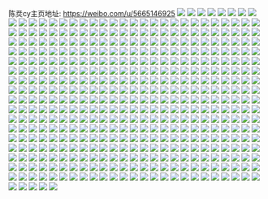 陈烎cy主页地址: https://weibo.com/u/5665146925 
![](https://wx4.sinaimg.cn/mw2000/006bonvvgy1h7nmgk2h8sj32802yohdu.jpg) 
![](https://wx4.sinaimg.cn/mw2000/006bonvvgy1h7nmgmbvdvj31o026ckjl.jpg) 
![](https://wx4.sinaimg.cn/mw2000/006bonvvgy1h7nmgtrd1qj31o02807wi.jpg) 
![](https://wx4.sinaimg.cn/mw2000/006bonvvgy1h7nmgc9foaj33402c0kjm.jpg) 
![](https://wx4.sinaimg.cn/mw2000/006bonvvgy1h7l7z68sn5j31hc1hckd9.jpg) 
![](https://wx4.sinaimg.cn/mw2000/006bonvvgy1h7l7z4u2rxj30zg1bagwx.jpg) 
![](https://wx4.sinaimg.cn/mw2000/006bonvvgy1h6h7bv5u7pj30n01dsdq5.jpg) 
![](https://wx4.sinaimg.cn/mw2000/006bonvvgy1h6h7bvnf0sj30n01dsdqs.jpg) 
![](https://wx4.sinaimg.cn/mw2000/006bonvvgy1h67t0kaq4jj32c0340e4w.jpg) 
![](https://wx4.sinaimg.cn/mw2000/006bonvvgy1h67t0lcml2j31i2280te2.jpg) 
![](https://wx4.sinaimg.cn/mw2000/006bonvvgy1h67jcy1pqoj31o0280qd4.jpg) 
![](https://wx4.sinaimg.cn/mw2000/006bonvvgy1h60oo0dug2j31ho1xv4qp.jpg) 
![](https://wx4.sinaimg.cn/mw2000/006bonvvgy1h5yjyd6n1hj31ho1x4hdt.jpg) 
![](https://wx4.sinaimg.cn/mw2000/006bonvvgy1h5pz5qkbnmj30u00vy0zf.jpg) 
![](https://wx4.sinaimg.cn/mw2000/006bonvvgy1h5pz5q5o62j30zg1baagz.jpg) 
![](https://wx4.sinaimg.cn/mw2000/006bonvvgy1h5pz5r1ua2j30zg1baagd.jpg) 
![](https://wx4.sinaimg.cn/mw2000/006bonvvgy1h5pz5rht6xj30u0140dtd.jpg) 
![](https://wx4.sinaimg.cn/mw2000/006bonvvgy1h5lcx6t9q6j32c0340kjn.jpg) 
![](https://wx4.sinaimg.cn/mw2000/006bonvvgy1h4vzvkkcs3j31400u0amm.jpg) 
![](https://wx4.sinaimg.cn/mw2000/006bonvvgy1h4vzvk46dwj31hc0u0k54.jpg) 
![](https://wx4.sinaimg.cn/mw2000/006bonvvgy1h4vzvl331rj31hc0u07l0.jpg) 
![](https://wx4.sinaimg.cn/mw2000/006bonvvgy1h4ie9d97p8j31h41zk7wh.jpg) 
![](https://wx4.sinaimg.cn/mw2000/006bonvvgy1h4ie9h57fij31hj1zk4qp.jpg) 
![](https://wx4.sinaimg.cn/mw2000/006bonvvgy1h4ie9hsb9qj30fu0l40v7.jpg) 
![](https://wx4.sinaimg.cn/mw2000/006bonvvgy1h4emqvxu6bj316o1kwx31.jpg) 
![](https://wx4.sinaimg.cn/mw2000/006bonvvgy1h4bfop9jgoj31ho1zkx6p.jpg) 
![](https://wx4.sinaimg.cn/mw2000/006bonvvgy1h4bfoqnfroj32802yo4qq.jpg) 
![](https://wx4.sinaimg.cn/mw2000/006bonvvgy1h490qdpg0fj32c0340hdu.jpg) 
![](https://wx4.sinaimg.cn/mw2000/006bonvvly1h3pvunzitpj32c03401ky.jpg) 
![](https://wx4.sinaimg.cn/mw2000/006bonvvly1h3pvumu8mjj32c0340b29.jpg) 
![](https://wx4.sinaimg.cn/mw2000/006bonvvly1h3pvupb3znj32c0340x6p.jpg) 
![](https://wx4.sinaimg.cn/mw2000/006bonvvly1h3pvuqnu7qj32c03401ky.jpg) 
![](https://wx4.sinaimg.cn/mw2000/006bonvvgy1h3opic8tsdj32c03407wh.jpg) 
![](https://wx4.sinaimg.cn/mw2000/006bonvvgy1h24okksczlj31ho1zkb29.jpg) 
![](https://wx4.sinaimg.cn/mw2000/006bonvvgy1h1tew05g05j31400rmh3w.jpg) 
![](https://wx4.sinaimg.cn/mw2000/006bonvvgy1h13ojx2jckj32c03407wi.jpg) 
![](https://wx4.sinaimg.cn/mw2000/006bonvvgy1h13ok2d49cj31ho1wa4qp.jpg) 
![](https://wx4.sinaimg.cn/mw2000/006bonvvgy1h13okngnzyj31ho1zk7wi.jpg) 
![](https://wx4.sinaimg.cn/mw2000/006bonvvgy1h13ol4hyjxj31ho20zb2a.jpg) 
![](https://wx4.sinaimg.cn/mw2000/006bonvvgy1h13oj3tafpj31ho1zk4qq.jpg) 
![](https://wx4.sinaimg.cn/mw2000/006bonvvgy1h0y7ixw0l8j31ij1zk7wh.jpg) 
![](https://wx4.sinaimg.cn/mw2000/006bonvvgy1h0y07lmkzwj31ho1zkqv5.jpg) 
![](https://wx4.sinaimg.cn/mw2000/006bonvvgy1h0nk87vjq7j315j1f2anp.jpg) 
![](https://wx4.sinaimg.cn/mw2000/006bonvvgy1h04x1ehnhlj31ho1zkx6p.jpg) 
![](https://wx4.sinaimg.cn/mw2000/006bonvvgy1h04x1g046vj31ho1zku0x.jpg) 
![](https://wx4.sinaimg.cn/mw2000/006bonvvgy1gztmypk79aj30u00u0ten.jpg) 
![](https://wx4.sinaimg.cn/mw2000/006bonvvgy1gzqzynsj2hj31ho1zkb2a.jpg) 
![](https://wx4.sinaimg.cn/mw2000/006bonvvgy1gzhtc3ws8zj31ho1zkhdt.jpg) 
![](https://wx4.sinaimg.cn/mw2000/006bonvvgy1gzhtca139cj31ho1zke81.jpg) 
![](https://wx4.sinaimg.cn/mw2000/006bonvvgy1gzcyowbmd9j32c03401kz.jpg) 
![](https://wx4.sinaimg.cn/mw2000/006bonvvgy1gzcyoxbfucj31410midnk.jpg) 
![](https://wx4.sinaimg.cn/mw2000/006bonvvgy1gzcyospxtij31kw1a8qna.jpg) 
![](https://wx4.sinaimg.cn/mw2000/006bonvvgy1gzcyl6fyo3j31900u0gzj.jpg) 
![](https://wx4.sinaimg.cn/mw2000/006bonvvgy1gzcyl88ue9j31900u0th4.jpg) 
![](https://wx4.sinaimg.cn/mw2000/006bonvvgy1gzcylb1lhpj31900u0gzo.jpg) 
![](https://wx4.sinaimg.cn/mw2000/006bonvvgy1gza07olgx9j30u01407f5.jpg) 
![](https://wx4.sinaimg.cn/mw2000/006bonvvgy1gza07oyv81j30u0140ak8.jpg) 
![](https://wx4.sinaimg.cn/mw2000/006bonvvly1gz5z93ytifj30u012vahd.jpg) 
![](https://wx4.sinaimg.cn/mw2000/006bonvvly1gyx4ifxynej30u0138gus.jpg) 
![](https://wx4.sinaimg.cn/mw2000/006bonvvgy1gyv0tscq4dj311g0qyn30.jpg) 
![](https://wx4.sinaimg.cn/mw2000/006bonvvgy1gyp6tsmwnaj31gg1zke81.jpg) 
![](https://wx4.sinaimg.cn/mw2000/006bonvvgy1gyp6tq56ugj31ho1zkb2a.jpg) 
![](https://wx4.sinaimg.cn/mw2000/006bonvvgy1gyp6tvf99hj31hn1zxnpd.jpg) 
![](https://wx4.sinaimg.cn/mw2000/006bonvvgy1gyp6tykprxj31zk1i11ky.jpg) 
![](https://wx4.sinaimg.cn/mw2000/006bonvvgy1gyp6u0usjkj31hn201x6p.jpg) 
![](https://wx4.sinaimg.cn/mw2000/006bonvvgy1gyp6u39rdmj31ho1zkb29.jpg) 
![](https://wx4.sinaimg.cn/mw2000/006bonvvgy1gyp6u6dasaj32c0340000.jpg) 
![](https://wx4.sinaimg.cn/mw2000/006bonvvgy1gyp6u9k82dj32c0340npe.jpg) 
![](https://wx4.sinaimg.cn/mw2000/006bonvvgy1gyp6uc009sj33402c0hdu.jpg) 
![](https://wx4.sinaimg.cn/mw2000/006bonvvgy1gydfn41wflj33402c0b2b.jpg) 
![](https://wx4.sinaimg.cn/mw2000/006bonvvgy1gyaxdbavztj31400u0my4.jpg) 
![](https://wx4.sinaimg.cn/mw2000/006bonvvgy1gyaxdbq42xj31400u0wjn.jpg) 
![](https://wx4.sinaimg.cn/mw2000/006bonvvgy1gyaxdc3zmqj31400u00y4.jpg) 
![](https://wx4.sinaimg.cn/mw2000/006bonvvgy1gyaxi0h8kmj30u00u010f.jpg) 
![](https://wx4.sinaimg.cn/mw2000/006bonvvgy1gyaxi0ssk6j30u00u010m.jpg) 
![](https://wx4.sinaimg.cn/mw2000/006bonvvgy1gyaxi145jkj30u00u042q.jpg) 
![](https://wx4.sinaimg.cn/mw2000/006bonvvgy1gyaxi1fmp2j30u0140456.jpg) 
![](https://wx4.sinaimg.cn/mw2000/006bonvvgy1gyaxi1tykzj30u0140wgu.jpg) 
![](https://wx4.sinaimg.cn/mw2000/006bonvvgy1gyaxi294y5j31400u0wjf.jpg) 
![](https://wx4.sinaimg.cn/mw2000/006bonvvgy1gyaxi2ld3tj31400u0grt.jpg) 
![](https://wx4.sinaimg.cn/mw2000/006bonvvgy1gyaxi3df5vj30s10s1jvx.jpg) 
![](https://wx4.sinaimg.cn/mw2000/006bonvvgy1gy6rfiu9hej31hc0u0qby.jpg) 
![](https://wx4.sinaimg.cn/mw2000/006bonvvgy1gy6rfiev2dj30hb0bb0u0.jpg) 
![](https://wx4.sinaimg.cn/mw2000/006bonvvgy1gy6rfj73xjj30u0140k15.jpg) 
![](https://wx4.sinaimg.cn/mw2000/006bonvvgy1gy4c105s3xj30u013yaf7.jpg) 
![](https://wx4.sinaimg.cn/mw2000/006bonvvgy1gy4c0zvvopj30u0140ter.jpg) 
![](https://wx4.sinaimg.cn/mw2000/006bonvvgy1gy4c10jlpuj30u01sxgs9.jpg) 
![](https://wx4.sinaimg.cn/mw2000/006bonvvgy1gxtolej8x8j31ho1zkhdt.jpg) 
![](https://wx4.sinaimg.cn/mw2000/006bonvvgy1gxqb25cge0j32c0340npe.jpg) 
![](https://wx4.sinaimg.cn/mw2000/006bonvvgy1gxqb26nsoxj32c03404qq.jpg) 
![](https://wx4.sinaimg.cn/mw2000/006bonvvgy1gxqaobxcu7j30p00xcdnf.jpg) 
![](https://wx4.sinaimg.cn/mw2000/006bonvvgy1gxqaojjh03j32c03407wi.jpg) 
![](https://wx4.sinaimg.cn/mw2000/006bonvvgy1gxqaoklvwwj30u013u4cz.jpg) 
![](https://wx4.sinaimg.cn/mw2000/006bonvvgy1gxqaol8ip0j30u01hcwr3.jpg) 
![](https://wx4.sinaimg.cn/mw2000/006bonvvgy1gxqaomoknej32c02c01ky.jpg) 
![](https://wx4.sinaimg.cn/mw2000/006bonvvgy1gxqaopa5u0j32c03401l1.jpg) 
![](https://wx4.sinaimg.cn/mw2000/006bonvvgy1gxp2fg324dj32c03401ky.jpg) 
![](https://wx4.sinaimg.cn/mw2000/006bonvvgy1gxp2fgl9eij30u01hc10b.jpg) 
![](https://wx4.sinaimg.cn/mw2000/006bonvvgy1gxp2fi45buj31ho1zkhdt.jpg) 
![](https://wx4.sinaimg.cn/mw2000/006bonvvgy1gxoa6e3e24j30u0140jyo.jpg) 
![](https://wx4.sinaimg.cn/mw2000/006bonvvgy1gxddo4z4k4j30r21c3aje.jpg) 
![](https://wx4.sinaimg.cn/mw2000/006bonvvgy1gx6ra2xiyrj33402c07wj.jpg) 
![](https://wx4.sinaimg.cn/mw2000/006bonvvgy1gx6ra5q2aoj32c03401l0.jpg) 
![](https://wx4.sinaimg.cn/mw2000/006bonvvgy1gx6ra0g0v2j31ho1zkkjl.jpg) 
![](https://wx4.sinaimg.cn/mw2000/006bonvvgy1gx22hia60sj32c0340x6q.jpg) 
![](https://wx4.sinaimg.cn/mw2000/006bonvvgy1gx22hmzvpjj32c03404qq.jpg) 
![](https://wx4.sinaimg.cn/mw2000/006bonvvgy1gx22izsna6j32c0340kjm.jpg) 
![](https://wx4.sinaimg.cn/mw2000/006bonvvgy1gx22ik4pfej31ho1zku0x.jpg) 
![](https://wx4.sinaimg.cn/mw2000/006bonvvgy1gx0ltwkhskj30k30ultdu.jpg) 
![](https://wx4.sinaimg.cn/mw2000/006bonvvgy1gwyh74on62j31ho1zkhdt.jpg) 
![](https://wx4.sinaimg.cn/mw2000/006bonvvgy1gwyh73i1auj31ho1zke81.jpg) 
![](https://wx4.sinaimg.cn/mw2000/006bonvvgy1gwxn2i5535j30n01ds47y.jpg) 
![](https://wx4.sinaimg.cn/mw2000/006bonvvgy1gww02tmiitj30u00mi153.jpg) 
![](https://wx4.sinaimg.cn/mw2000/006bonvvgy1gww02t6gmkj30u00migvg.jpg) 
![](https://wx4.sinaimg.cn/mw2000/006bonvvgy1gwrmi8jl6oj32c0340npe.jpg) 
![](https://wx4.sinaimg.cn/mw2000/006bonvvgy1gwkxpb917pj33402c0qv6.jpg) 
![](https://wx4.sinaimg.cn/mw2000/006bonvvgy1gwfokitcxaj32c0340b2a.jpg) 
![](https://wx4.sinaimg.cn/mw2000/006bonvvgy1gwfokk00rej32c0340b2a.jpg) 
![](https://wx4.sinaimg.cn/mw2000/006bonvvgy1gwfokl3iuej32c03401ky.jpg) 
![](https://wx4.sinaimg.cn/mw2000/006bonvvgy1gwfokmriumj32c03404qq.jpg) 
![](https://wx4.sinaimg.cn/mw2000/006bonvvgy1gweppz1r03j31ho1zkkjl.jpg) 
![](https://wx4.sinaimg.cn/mw2000/006bonvvly1gw5xfl86ywj30ku0bpwg2.jpg) 
![](https://wx4.sinaimg.cn/mw2000/006bonvvly1gw5xfkcgwgj30ku0bp0ua.jpg) 
![](https://wx4.sinaimg.cn/mw2000/006bonvvly1gw5muv6lhcj32c0340qv6.jpg) 
![](https://wx4.sinaimg.cn/mw2000/006bonvvly1gw5muzuyzyj33402c04qr.jpg) 
![](https://wx4.sinaimg.cn/mw2000/006bonvvly1gw5mv6y0ykj33402c0x6r.jpg) 
![](https://wx4.sinaimg.cn/mw2000/006bonvvly1gw5mvcb695j33402c0qv6.jpg) 
![](https://wx4.sinaimg.cn/mw2000/006bonvvly1gw5mvj8m24j32c0340u0y.jpg) 
![](https://wx4.sinaimg.cn/mw2000/006bonvvly1gw5mvsq0vuj33401yex6q.jpg) 
![](https://wx4.sinaimg.cn/mw2000/006bonvvgy1gw3orjke4bj30mk1asguf.jpg) 
![](https://wx4.sinaimg.cn/mw2000/006bonvvgy1gw3orokqpej32c0340qv6.jpg) 
![](https://wx4.sinaimg.cn/mw2000/006bonvvgy1gw3oru0hmkj32c0340hdu.jpg) 
![](https://wx4.sinaimg.cn/mw2000/006bonvvgy1gw3orilwx1j32c0340b2a.jpg) 
![](https://wx4.sinaimg.cn/mw2000/006bonvvgy1gw3oryu3nyj32c0340hdu.jpg) 
![](https://wx4.sinaimg.cn/mw2000/006bonvvgy1gw3os3ilhtj33402c0u0y.jpg) 
![](https://wx4.sinaimg.cn/mw2000/006bonvvgy1gw3os8xeqaj32c0340x6p.jpg) 
![](https://wx4.sinaimg.cn/mw2000/006bonvvgy1gw3osda99tj32c0340kjl.jpg) 
![](https://wx4.sinaimg.cn/mw2000/006bonvvgy1gw3osi0rdbj32c0340kjm.jpg) 
![](https://wx4.sinaimg.cn/mw2000/006bonvvgy1gvn7ppexfcj60vz0nz42h02.jpg) 
![](https://wx4.sinaimg.cn/mw2000/006bonvvgy1gvjkz29nbpj61hn20uu0x02.jpg) 
![](https://wx4.sinaimg.cn/mw2000/006bonvvgy1gvjkzb1b6rj61zk22bu0x02.jpg) 
![](https://wx4.sinaimg.cn/mw2000/006bonvvgy1gvjkzi0r9uj61zk1zkx6p02.jpg) 
![](https://wx4.sinaimg.cn/mw2000/006bonvvgy1gvjkzk86tgj60u01hc4ja02.jpg) 
![](https://wx4.sinaimg.cn/mw2000/006bonvvgy1gvjl9pfnw8j61ho1zkkjl02.jpg) 
![](https://wx4.sinaimg.cn/mw2000/006bonvvgy1gvjld1tc2tj61hn20qx6p02.jpg) 
![](https://wx4.sinaimg.cn/mw2000/006bonvvgy1gvh7bfp6rtj61ho1zkkjl02.jpg) 
![](https://wx4.sinaimg.cn/mw2000/006bonvvgy1gvac8az9h8j61ho1zkhdt02.jpg) 
![](https://wx4.sinaimg.cn/mw2000/006bonvvgy1gvac890g45j61ho1zkkjl02.jpg) 
![](https://wx4.sinaimg.cn/mw2000/006bonvvgy1gvac8da8zwj61ho1zknpd02.jpg) 
![](https://wx4.sinaimg.cn/mw2000/006bonvvgy1gv887myuw3j60wf0qw11k02.jpg) 
![](https://wx4.sinaimg.cn/mw2000/006bonvvgy1gv5pdwjln8j61400s4nc602.jpg) 
![](https://wx4.sinaimg.cn/mw2000/006bonvvgy1gv5pdx15zbj60vv0sin4g02.jpg) 
![](https://wx4.sinaimg.cn/mw2000/006bonvvgy1gv5pdxhdchj60u012saex02.jpg) 
![](https://wx4.sinaimg.cn/mw2000/006bonvvgy1gv5pdxwxttj61400sdqcw02.jpg) 
![](https://wx4.sinaimg.cn/mw2000/006bonvvgy1gv5pdvfr8bj63402c0b2a02.jpg) 
![](https://wx4.sinaimg.cn/mw2000/006bonvvgy1gv5pdyayzzj60x40u0n2k02.jpg) 
![](https://wx4.sinaimg.cn/mw2000/006bonvvgy1gv5pdylynbj60u00u0thu02.jpg) 
![](https://wx4.sinaimg.cn/mw2000/006bonvvgy1gv5pe01dmxj63402c0b2a02.jpg) 
![](https://wx4.sinaimg.cn/mw2000/006bonvvgy1gv5pe1sg4rj63402c0hdu02.jpg) 
![](https://wx4.sinaimg.cn/mw2000/006bonvvgy1gv4c3y3ihij62c02c01kz02.jpg) 
![](https://wx4.sinaimg.cn/mw2000/006bonvvgy1gv4c3o7se5j62c0340hdv02.jpg) 
![](https://wx4.sinaimg.cn/mw2000/006bonvvgy1gv4c4nb0tzj62c03407wk02.jpg) 
![](https://wx4.sinaimg.cn/mw2000/006bonvvgy1gv4c4wgpylj62c0340qv602.jpg) 
![](https://wx4.sinaimg.cn/mw2000/006bonvvgy1gv4c57qfkdj62c0340npf02.jpg) 
![](https://wx4.sinaimg.cn/mw2000/006bonvvgy1gv4c5mmtvqj62c0340npg02.jpg) 
![](https://wx4.sinaimg.cn/mw2000/006bonvvgy1gv3i19q069j61400u049t02.jpg) 
![](https://wx4.sinaimg.cn/mw2000/006bonvvgy1gv3i1iruwkj60u0140n5i02.jpg) 
![](https://wx4.sinaimg.cn/mw2000/006bonvvgy1gv3i24e6q7j62c0340npf02.jpg) 
![](https://wx4.sinaimg.cn/mw2000/006bonvvgy1guz3zpy16sj61hk0u0jws02.jpg) 
![](https://wx4.sinaimg.cn/mw2000/006bonvvgy1guz3zpmk91j61900u0tff02.jpg) 
![](https://wx4.sinaimg.cn/mw2000/006bonvvgy1guxssjs521j60u0140wio02.jpg) 
![](https://wx4.sinaimg.cn/mw2000/006bonvvgy1gutajnxblhj606o06oaag02.jpg) 
![](https://wx4.sinaimg.cn/mw2000/006bonvvgy1gutajob1luj61oo1sf7to02.jpg) 
![](https://wx4.sinaimg.cn/mw2000/006bonvvgy1gutajp02m2j61491zvkfo02.jpg) 
![](https://wx4.sinaimg.cn/mw2000/006bonvvgy1gutajpwwnpj614921j1kx02.jpg) 
![](https://wx4.sinaimg.cn/mw2000/006bonvvgy1gutajr8b9ej63402c01kz02.jpg) 
![](https://wx4.sinaimg.cn/mw2000/006bonvvgy1gutajt45uyj62c0340b2b02.jpg) 
![](https://wx4.sinaimg.cn/mw2000/006bonvvgy1gutajvdetkj63402c0b2b02.jpg) 
![](https://wx4.sinaimg.cn/mw2000/006bonvvgy1gutajxi9kaj63402c0x6q02.jpg) 
![](https://wx4.sinaimg.cn/mw2000/006bonvvgy1gutajmvnalj61zk1zknpd02.jpg) 
![](https://wx4.sinaimg.cn/mw2000/006bonvvgy1gus5dexwyzj60n00maju202.jpg) 
![](https://wx4.sinaimg.cn/mw2000/006bonvvgy1gum5d9rokxj61zk1zkhdt02.jpg) 
![](https://wx4.sinaimg.cn/mw2000/006bonvvgy1gum5dfz1h8j61zk1zkhdt02.jpg) 
![](https://wx4.sinaimg.cn/mw2000/006bonvvgy1gum5dlv8y9j61zk1zku0x02.jpg) 
![](https://wx4.sinaimg.cn/mw2000/006bonvvgy1gum5dq7w4dj61zk1zkqv502.jpg) 
![](https://wx4.sinaimg.cn/mw2000/006bonvvgy1gum5d3w6snj61zk1zkb2902.jpg) 
![](https://wx4.sinaimg.cn/mw2000/006bonvvgy1gum5dszzjhj62c03401kx02.jpg) 
![](https://wx4.sinaimg.cn/mw2000/006bonvvgy1gum5dwdwgqj62c0340kjl02.jpg) 
![](https://wx4.sinaimg.cn/mw2000/006bonvvgy1gum5dzgojmj62c0340e8102.jpg) 
![](https://wx4.sinaimg.cn/mw2000/006bonvvgy1gum5e3rv8zj62c0340npd02.jpg) 
![](https://wx4.sinaimg.cn/mw2000/006bonvvgy1guipy6az27j63402c04qr02.jpg) 
![](https://wx4.sinaimg.cn/mw2000/006bonvvgy1guipy9wb3mj63402c0kjn02.jpg) 
![](https://wx4.sinaimg.cn/mw2000/006bonvvgy1gufh6smrq2j62c0340u0x02.jpg) 
![](https://wx4.sinaimg.cn/mw2000/006bonvvgy1gufh7ajnzej62c03404qq02.jpg) 
![](https://wx4.sinaimg.cn/mw2000/006bonvvgy1gufh7dvfksj62c0340u0x02.jpg) 
![](https://wx4.sinaimg.cn/mw2000/006bonvvgy1gudzk3ea4fj614g0mrqct02.jpg) 
![](https://wx4.sinaimg.cn/mw2000/006bonvvgy1gudzk410opj60u01hc7i102.jpg) 
![](https://wx4.sinaimg.cn/mw2000/006bonvvgy1gudzkgwe5jj60n01ds7bp02.jpg) 
![](https://wx4.sinaimg.cn/mw2000/006bonvvgy1gu9aro34y4j62c0340npe02.jpg) 
![](https://wx4.sinaimg.cn/mw2000/006bonvvgy1gu9as2lpi9j62c0340npe02.jpg) 
![](https://wx4.sinaimg.cn/mw2000/006bonvvgy1gtz1wtgh5gj62c0340u0x02.jpg) 
![](https://wx4.sinaimg.cn/mw2000/006bonvvgy1gtugj2xjccj62c0340kjm02.jpg) 
![](https://wx4.sinaimg.cn/mw2000/006bonvvgy1gtt7qb5jxoj62c0340u0z02.jpg) 
![](https://wx4.sinaimg.cn/mw2000/006bonvvgy1gtrwsflaosj60u01407b702.jpg) 
![](https://wx4.sinaimg.cn/mw2000/006bonvvgy1gtrm0sx2iuj60j60io75502.jpg) 
![](https://wx4.sinaimg.cn/mw2000/006bonvvgy1gtgdc3kwkrj61ho1zkhdt02.jpg) 
![](https://wx4.sinaimg.cn/mw2000/006bonvvgy1gtgdd2m2grj62c0340hdu02.jpg) 
![](https://wx4.sinaimg.cn/mw2000/006bonvvgy1gt8gum4vioj31fl1zf7wh.jpg) 
![](https://wx4.sinaimg.cn/mw2000/006bonvvgy1gt50czca4vj31zk1zj7wh.jpg) 
![](https://wx4.sinaimg.cn/mw2000/006bonvvgy1gt50d3fr6rj31hn1zke66.jpg) 
![](https://wx4.sinaimg.cn/mw2000/006bonvvgy1gt50cukid4j31bp1zk7wh.jpg) 
![](https://wx4.sinaimg.cn/mw2000/006bonvvgy1gt07whqqtij32c0340hdv.jpg) 
![](https://wx4.sinaimg.cn/mw2000/006bonvvgy1gt07wnfrlbj32c0340u0z.jpg) 
![](https://wx4.sinaimg.cn/mw2000/006bonvvgy1gt07wq9fkfj32c02c0qv5.jpg) 
![](https://wx4.sinaimg.cn/mw2000/006bonvvgy1gt07wyboqoj32tc480qv8.jpg) 
![](https://wx4.sinaimg.cn/mw2000/006bonvvgy1gt07x3y80dj31zk1zkx6p.jpg) 
![](https://wx4.sinaimg.cn/mw2000/006bonvvgy1gt07xn4kf6j31u41wt7wh.jpg) 
![](https://wx4.sinaimg.cn/mw2000/006bonvvgy1gt07xr0li6j31zk1zk1ky.jpg) 
![](https://wx4.sinaimg.cn/mw2000/006bonvvgy1gt07xzad71j31zk1zknpe.jpg) 
![](https://wx4.sinaimg.cn/mw2000/006bonvvgy1gt07y43fzpj31zk1bpe81.jpg) 
![](https://wx4.sinaimg.cn/mw2000/006bonvvgy1gsqz8a1r6ij32c0340npe.jpg) 
![](https://wx4.sinaimg.cn/mw2000/006bonvvgy1gsqz8fpbo1j33402c0e82.jpg) 
![](https://wx4.sinaimg.cn/mw2000/006bonvvgy1gsqz8k5evkj63402c0hdu02.jpg) 
![](https://wx4.sinaimg.cn/mw2000/006bonvvgy1gsqz8v0z1nj33402c0e82.jpg) 
![](https://wx4.sinaimg.cn/mw2000/006bonvvgy1gsk435khivj31zk1hnkjl.jpg) 
![](https://wx4.sinaimg.cn/mw2000/006bonvvgy1gsk42ng0sqj33402c0npd.jpg) 
![](https://wx4.sinaimg.cn/mw2000/006bonvvgy1gsddiu4padj34802tcx6s.jpg) 
![](https://wx4.sinaimg.cn/mw2000/006bonvvgy1gsddiwtqexj34802tchdx.jpg) 
![](https://wx4.sinaimg.cn/mw2000/006bonvvgy1gsddizikfcj34802tcnpg.jpg) 
![](https://wx4.sinaimg.cn/mw2000/006bonvvgy1gsddj3nwl7j31zk1bphdv.jpg) 
![](https://wx4.sinaimg.cn/mw2000/006bonvvgy1gsddj5ynh8j31zk1bpx6r.jpg) 
![](https://wx4.sinaimg.cn/mw2000/006bonvvgy1gsddj86q90j31zk1bp1l0.jpg) 
![](https://wx4.sinaimg.cn/mw2000/006bonvvgy1gsddir9jnaj31zk1bpe83.jpg) 
![](https://wx4.sinaimg.cn/mw2000/006bonvvgy1gsddjb43l1j31zk1zku10.jpg) 
![](https://wx4.sinaimg.cn/mw2000/006bonvvgy1gsddjel74kj31zk1zk4qt.jpg) 
![](https://wx4.sinaimg.cn/mw2000/006bonvvgy1gs9kgm4a2sj30u013e4qp.jpg) 
![](https://wx4.sinaimg.cn/mw2000/006bonvvgy1grsidjn2z5j30p00xchcm.jpg) 
![](https://wx4.sinaimg.cn/mw2000/006bonvvgy1grsidl4v5wj30p00xc4qp.jpg) 
![](https://wx4.sinaimg.cn/mw2000/006bonvvgy1grp82ub8taj30u019a4qp.jpg) 
![](https://wx4.sinaimg.cn/mw2000/006bonvvgy1grp82w1i6bj32c0340kjm.jpg) 
![](https://wx4.sinaimg.cn/mw2000/006bonvvgy1grp82xz0avj32c0340kjm.jpg) 
![](https://wx4.sinaimg.cn/mw2000/006bonvvgy1grkb5b1rsuj31av0qd7ab.jpg) 
![](https://wx4.sinaimg.cn/mw2000/006bonvvgy1grkb5rzxi7j32c0340qv5.jpg) 
![](https://wx4.sinaimg.cn/mw2000/006bonvvgy1grkb591cpgj32c0340u0x.jpg) 
![](https://wx4.sinaimg.cn/mw2000/006bonvvgy1grkb5wne6hj31401hcts1.jpg) 
![](https://wx4.sinaimg.cn/mw2000/006bonvvgy1grcebly5ycj31n71zkhdx.jpg) 
![](https://wx4.sinaimg.cn/mw2000/006bonvvgy1gr8d48pa12j33402c0kjl.jpg) 
![](https://wx4.sinaimg.cn/mw2000/006bonvvgy1gr8d6nbd0ej31ds0n0qv8.jpg) 
![](https://wx4.sinaimg.cn/mw2000/006bonvvgy1gqevltht3zj30u0140gss.jpg) 
![](https://wx4.sinaimg.cn/mw2000/006bonvvgy1gq901dltqvj31gx1zku10.jpg) 
![](https://wx4.sinaimg.cn/mw2000/006bonvvgy1gpp0oa0elpj32c0340qvg.jpg) 
![](https://wx4.sinaimg.cn/mw2000/006bonvvgy1gpp0nuwxpuj32c0340e84.jpg) 
![](https://wx4.sinaimg.cn/mw2000/006bonvvgy1gpp0oig1s8j31hn1zk4qt.jpg) 
![](https://wx4.sinaimg.cn/mw2000/006bonvvgy1gpp0onqla7j32c0340b2b.jpg) 
![](https://wx4.sinaimg.cn/mw2000/006bonvvgy1gpnx7tdvelj32c0340hdu.jpg) 
![](https://wx4.sinaimg.cn/mw2000/006bonvvgy1gpnx7vhbyhj32c0340e82.jpg) 
![](https://wx4.sinaimg.cn/mw2000/006bonvvgy1gpi1yr853ej30u0140h2m.jpg) 
![](https://wx4.sinaimg.cn/mw2000/006bonvvgy1gpi1yqka9dj31ho1zkhdx.jpg) 
![](https://wx4.sinaimg.cn/mw2000/006bonvvgy1gpi1yt0tuej32c0340x6p.jpg) 
![](https://wx4.sinaimg.cn/mw2000/006bonvvly1gon79an2psj31ha1zkkjp.jpg) 
![](https://wx4.sinaimg.cn/mw2000/006bonvvly1gon793z0wbj31hd1zkx6t.jpg) 
![](https://wx4.sinaimg.cn/mw2000/006bonvvly1gon79h9yi3j31hn20e4qu.jpg) 
![](https://wx4.sinaimg.cn/mw2000/006bonvvgy1gokwfjhlgdj31zk1bpnpa.jpg) 
![](https://wx4.sinaimg.cn/mw2000/006bonvvgy1gokwfkd333j30xz14cwm0.jpg) 
![](https://wx4.sinaimg.cn/mw2000/006bonvvgy1gokwflv2rsj31bp1zk4qp.jpg) 
![](https://wx4.sinaimg.cn/mw2000/006bonvvgy1gokwfnho75j31zk1bpb0p.jpg) 
![](https://wx4.sinaimg.cn/mw2000/006bonvvgy1gojm2a5fw9j31hn1zkb2d.jpg) 
![](https://wx4.sinaimg.cn/mw2000/006bonvvgy1gojm2cc4l7j31hn1zk7wl.jpg) 
![](https://wx4.sinaimg.cn/mw2000/006bonvvgy1gojm27xr6bj31hn1zk1ky.jpg) 
![](https://wx4.sinaimg.cn/mw2000/006bonvvgy1goilpyuv91j30u0141wr3.jpg) 
![](https://wx4.sinaimg.cn/mw2000/006bonvvgy1goilq14ifnj30u0141wt4.jpg) 
![](https://wx4.sinaimg.cn/mw2000/006bonvvgy1goilq32e9jj30u01417hz.jpg) 
![](https://wx4.sinaimg.cn/mw2000/006bonvvgy1goilpw3nn5j30u0141tmn.jpg) 
![](https://wx4.sinaimg.cn/mw2000/006bonvvgy1goilq67yucj30u014116x.jpg) 
![](https://wx4.sinaimg.cn/mw2000/006bonvvgy1goilxhuszrj30u0140to8.jpg) 
![](https://wx4.sinaimg.cn/mw2000/006bonvvgy1goilxfqu90j30u0141ap4.jpg) 
![](https://wx4.sinaimg.cn/mw2000/006bonvvgy1goilxj1avmj31400u07dq.jpg) 
![](https://wx4.sinaimg.cn/mw2000/006bonvvgy1goilxkv5oqj31400u0naq.jpg) 
![](https://wx4.sinaimg.cn/mw2000/006bonvvly1go2fg408fsj30dw0l4jsz.jpg) 
![](https://wx4.sinaimg.cn/mw2000/006bonvvly1go2fgav4ttj31ho1zk1kz.jpg) 
![](https://wx4.sinaimg.cn/mw2000/006bonvvly1gm7gli5hpwj30u014015g.jpg) 
![](https://wx4.sinaimg.cn/mw2000/006bonvvly1gm7gliw8y5j30u01407gd.jpg) 
![](https://wx4.sinaimg.cn/mw2000/006bonvvly1gkx8szss6yj33402c0qv5.jpg) 
![](https://wx4.sinaimg.cn/mw2000/006bonvvly1gkax9godvqj30u0142dvl.jpg) 
![](https://wx4.sinaimg.cn/mw2000/006bonvvly1gkax9m2u2hj30u0142wr9.jpg) 
![](https://wx4.sinaimg.cn/mw2000/006bonvvly1gkax9s3n9pj30u0142nch.jpg) 
![](https://wx4.sinaimg.cn/mw2000/006bonvvly1gkax9wsn49j31420u0gya.jpg) 
![](https://wx4.sinaimg.cn/mw2000/006bonvvly1gkaxa3h2c3j31420u0tkb.jpg) 
![](https://wx4.sinaimg.cn/mw2000/006bonvvly1gkaxad0pp5j30u00u0ws9.jpg) 
![](https://wx4.sinaimg.cn/mw2000/006bonvvly1gkax9cv74cj31400u0tpu.jpg) 
![](https://wx4.sinaimg.cn/mw2000/006bonvvly1gkax6xseguj30u00u0k4w.jpg) 
![](https://wx4.sinaimg.cn/mw2000/006bonvvly1gkaxan9kq9j31400u010w.jpg) 
![](https://wx4.sinaimg.cn/mw2000/006bonvvly1gk8uz57l3uj30u013dqdi.jpg) 
![](https://wx4.sinaimg.cn/mw2000/006bonvvly1gk8uz3iqf3j30u0140tf8.jpg) 
![](https://wx4.sinaimg.cn/mw2000/006bonvvly1gk8uz6jv5aj31400u0grh.jpg) 
![](https://wx4.sinaimg.cn/mw2000/006bonvvly1gk8uz7x1apj31400u0woq.jpg) 
![](https://wx4.sinaimg.cn/mw2000/006bonvvly1gk8uz95mfyj31400u046i.jpg) 
![](https://wx4.sinaimg.cn/mw2000/006bonvvly1gk8uzaslu8j30u0140qac.jpg) 
![](https://wx4.sinaimg.cn/mw2000/006bonvvly1gk0p7adqtqj30u0140gta.jpg) 
![](https://wx4.sinaimg.cn/mw2000/006bonvvly1gk0p9mttwyj30u0140n58.jpg) 
![](https://wx4.sinaimg.cn/mw2000/006bonvvly1gk0pbus312j30u0140dmu.jpg) 
![](https://wx4.sinaimg.cn/mw2000/006bonvvly1gk0pbwry9mj31400u04d0.jpg) 
![](https://wx4.sinaimg.cn/mw2000/006bonvvly1gk0pbxu10wj30u0140al4.jpg) 
![](https://wx4.sinaimg.cn/mw2000/006bonvvly1gk0pbz5bwlj30u0140k7w.jpg) 
![](https://wx4.sinaimg.cn/mw2000/006bonvvly1gk0pc16kfnj31400u0tgg.jpg) 
![](https://wx4.sinaimg.cn/mw2000/006bonvvly1gk0pc278t1j31400u0ws1.jpg) 
![](https://wx4.sinaimg.cn/mw2000/006bonvvly1gk0pdlfeqjj31400u0gvt.jpg) 
![](https://wx4.sinaimg.cn/mw2000/006bonvvly1gk0f2r46wvj30u01404e5.jpg) 
![](https://wx4.sinaimg.cn/mw2000/006bonvvly1gk0f2v87fwj30u0140h17.jpg) 
![](https://wx4.sinaimg.cn/mw2000/006bonvvly1gk0f2zmfzij30u0140tnr.jpg) 
![](https://wx4.sinaimg.cn/mw2000/006bonvvly1gk0f34blclj31400u0178.jpg) 
![](https://wx4.sinaimg.cn/mw2000/006bonvvly1gk0f36h4f9j30u0140dnu.jpg) 
![](https://wx4.sinaimg.cn/mw2000/006bonvvly1gk0f3angwnj31400u0h2i.jpg) 
![](https://wx4.sinaimg.cn/mw2000/006bonvvly1gjpcb7worgj31hn1zkkjo.jpg) 
![](https://wx4.sinaimg.cn/mw2000/006bonvvly1gjoncas0c8j31ho1zknpg.jpg) 
![](https://wx4.sinaimg.cn/mw2000/006bonvvgy1gjhzjjpnnpj30u014016a.jpg) 
![](https://wx4.sinaimg.cn/mw2000/006bonvvgy1gjhzjknocdj30u0140qh8.jpg) 
![](https://wx4.sinaimg.cn/mw2000/006bonvvgy1gjhzjlhpoij30u0140qi2.jpg) 
![](https://wx4.sinaimg.cn/mw2000/006bonvvgy1gjhzjmdjjlj30u0140aqa.jpg) 
![](https://wx4.sinaimg.cn/mw2000/006bonvvgy1gjhzjnz9p1j30u0140tlu.jpg) 
![](https://wx4.sinaimg.cn/mw2000/006bonvvgy1gjhzjpr2uxj31400u0wqr.jpg) 
![](https://wx4.sinaimg.cn/mw2000/006bonvvgy1gjhzjqs5uuj31400u045x.jpg) 
![](https://wx4.sinaimg.cn/mw2000/006bonvvgy1gjhzjrsm3tj30ms0ujqbs.jpg) 
![](https://wx4.sinaimg.cn/mw2000/006bonvvgy1gjhzjt1cwbj30u01407nh.jpg) 
![](https://wx4.sinaimg.cn/mw2000/006bonvvly1gj8vtqtr08j30u0140tkv.jpg) 
![](https://wx4.sinaimg.cn/mw2000/006bonvvly1giwzddcwp0j315d1jnqrp.jpg) 
![](https://wx4.sinaimg.cn/mw2000/006bonvvly1gig6b02209j316o1im1e7.jpg) 
![](https://wx4.sinaimg.cn/mw2000/006bonvvly1gi52s9t5m8j31ho1zkqv8.jpg) 
![](https://wx4.sinaimg.cn/mw2000/006bonvvly1gi52sanrpoj30u00u0ta9.jpg) 
![](https://wx4.sinaimg.cn/mw2000/006bonvvly1ghzxwyql19j30u0141woc.jpg) 
![](https://wx4.sinaimg.cn/mw2000/006bonvvly1ghzxx3xv5mj30vl0npn0t.jpg) 
![](https://wx4.sinaimg.cn/mw2000/006bonvvly1ghzxx9rcb0j30xc0hxah8.jpg) 
![](https://wx4.sinaimg.cn/mw2000/006bonvvly1ghzxxdgp9fj30u0141ti6.jpg) 
![](https://wx4.sinaimg.cn/mw2000/006bonvvly1ghzxxg52nxj30u01404ce.jpg) 
![](https://wx4.sinaimg.cn/mw2000/006bonvvly1ghzxwfkkubj31400u0469.jpg) 
![](https://wx4.sinaimg.cn/mw2000/006bonvvly1ghszinbyhaj31ho1zkqv8.jpg) 
![](https://wx4.sinaimg.cn/mw2000/006bonvvly1ghjkv59s0dj30u012a14a.jpg) 
![](https://wx4.sinaimg.cn/mw2000/006bonvvly1ghbohxe220j30u0140k5h.jpg) 
![](https://wx4.sinaimg.cn/mw2000/006bonvvly1ghbohwx3gnj30u0140tky.jpg) 
![](https://wx4.sinaimg.cn/mw2000/006bonvvly1ghbohxtbykj30u01404b7.jpg) 
![](https://wx4.sinaimg.cn/mw2000/006bonvvly1ghbn5l4uz5j30u0140gr9.jpg) 
![](https://wx4.sinaimg.cn/mw2000/006bonvvly1gh26nqvhicj30u014yakf.jpg) 
![](https://wx4.sinaimg.cn/mw2000/006bonvvly1ggwmnuazeyj319e1z8npf.jpg) 
![](https://wx4.sinaimg.cn/mw2000/006bonvvly1ggohdfmldfj30u0141and.jpg) 
![](https://wx4.sinaimg.cn/mw2000/006bonvvly1ggohdfx7yuj30u014547i.jpg) 
![](https://wx4.sinaimg.cn/mw2000/006bonvvly1ggohdg6fn0j30u014a10v.jpg) 
![](https://wx4.sinaimg.cn/mw2000/006bonvvly1ggohdgn9n3j31410u04dm.jpg) 
![](https://wx4.sinaimg.cn/mw2000/006bonvvly1ggohdh4mn9j31400u0k0h.jpg) 
![](https://wx4.sinaimg.cn/mw2000/006bonvvly1ggohdhl4nmj30u0148ncf.jpg) 
![](https://wx4.sinaimg.cn/mw2000/006bonvvly1ggohdi919bj30u014bds1.jpg) 
![](https://wx4.sinaimg.cn/mw2000/006bonvvly1gghk7zk1mqj30u0140k2l.jpg) 
![](https://wx4.sinaimg.cn/mw2000/006bonvvly1gghk7ysqu7j30u0140gyh.jpg) 
![](https://wx4.sinaimg.cn/mw2000/006bonvvly1ggggn4euckj30n01dsh0b.jpg) 
![](https://wx4.sinaimg.cn/mw2000/006bonvvly1ggcno3vw4jj30u014018s.jpg) 
![](https://wx4.sinaimg.cn/mw2000/006bonvvly1gg83vqogbxj30u0140anh.jpg) 
![](https://wx4.sinaimg.cn/mw2000/006bonvvly1gg83vr5c3mj30u0140drw.jpg) 
![](https://wx4.sinaimg.cn/mw2000/006bonvvly1gg3o0715atj32c0340npf.jpg) 
![](https://wx4.sinaimg.cn/mw2000/006bonvvly1gg3o048zkzj31ho1zkkjp.jpg) 
![](https://wx4.sinaimg.cn/mw2000/006bonvvly1gg2fq8jhj4j30u0140ane.jpg) 
![](https://wx4.sinaimg.cn/mw2000/006bonvvly1gg0beyxwntj30u00zw4qp.jpg) 
![](https://wx4.sinaimg.cn/mw2000/006bonvvly1gfw747yg1uj30u0140h04.jpg) 
![](https://wx4.sinaimg.cn/mw2000/006bonvvly1gfr065k11wj30u010bqad.jpg) 
![](https://wx4.sinaimg.cn/mw2000/006bonvvly1gfo2mf8mcnj32802yoe8b.jpg) 
![](https://wx4.sinaimg.cn/mw2000/006bonvvly1gfkmy3hva2j31ho1zkkjp.jpg) 
![](https://wx4.sinaimg.cn/mw2000/006bonvvly1gfitiojf7hj31ho1zk4qt.jpg) 
![](https://wx4.sinaimg.cn/mw2000/006bonvvly1gf3tkfv3lhj31ho1zku10.jpg) 
![](https://wx4.sinaimg.cn/mw2000/006bonvvly1gf3tkiinamj31ho1zkkjo.jpg) 
![](https://wx4.sinaimg.cn/mw2000/006bonvvly1geowanmuy4j30u014014s.jpg) 
![](https://wx4.sinaimg.cn/mw2000/006bonvvly1geaxisbpjrj30u0140gyi.jpg) 
![](https://wx4.sinaimg.cn/mw2000/006bonvvly1gdd9nowyk9j31hn1zzkjo.jpg) 
![](https://wx4.sinaimg.cn/mw2000/006bonvvly1gd8mak59zvj30b48hs7h1.jpg) 
![](https://wx4.sinaimg.cn/mw2000/006bonvvly1gd8majsp2lj30b47v2dsa.jpg) 
![](https://wx4.sinaimg.cn/mw2000/006bonvvly1gd2nwyf6n6j30u014115t.jpg) 
![](https://wx4.sinaimg.cn/mw2000/006bonvvly1gcydt1xly9j31cc1sghdw.jpg) 
![](https://wx4.sinaimg.cn/mw2000/006bonvvly1gc6seop5atj30u012gtf8.jpg) 
![](https://wx4.sinaimg.cn/mw2000/006bonvvly1gbsdch4p59j31cc1sg4qs.jpg) 
![](https://wx4.sinaimg.cn/mw2000/006bonvvly1gbsdcj1mvdj30u0150177.jpg) 
![](https://wx4.sinaimg.cn/mw2000/006bonvvly1gbsdcoev8jj31cc1sgb2b.jpg) 
![](https://wx4.sinaimg.cn/mw2000/006bonvvly1gb81epimkzj30ku0bo3zv.jpg) 
![](https://wx4.sinaimg.cn/mw2000/006bonvvly1gb81eps9a8j30ku0e4jt4.jpg) 
![](https://wx4.sinaimg.cn/mw2000/006bonvvly1gb81eqoourj30ku0aoq4l.jpg) 
![](https://wx4.sinaimg.cn/mw2000/006bonvvly1gb81eqzzumj30ku08ggmj.jpg) 
![](https://wx4.sinaimg.cn/mw2000/006bonvvly1gb81er8thnj30ku08h3zj.jpg) 
![](https://wx4.sinaimg.cn/mw2000/006bonvvly1gb81ermxdyj30ku0bdtab.jpg) 
![](https://wx4.sinaimg.cn/mw2000/006bonvvly1gb81ep7vzrj30ku099wfo.jpg) 
![](https://wx4.sinaimg.cn/mw2000/006bonvvly1gb81erxv72j30ku08sjsj.jpg) 
![](https://wx4.sinaimg.cn/mw2000/006bonvvly1gb81esarxgj30ku0aldhc.jpg) 
![](https://wx4.sinaimg.cn/mw2000/006bonvvly1gb6p0fjfh7j30u0140dmp.jpg) 
![](https://wx4.sinaimg.cn/mw2000/006bonvvly1gb6p0ewttaj30u014044e.jpg) 
![](https://wx4.sinaimg.cn/mw2000/006bonvvly1gaqnauydlij30zk0q6n04.jpg) 
![](https://wx4.sinaimg.cn/mw2000/006bonvvly1gaqnaxohxij31cc1sgkjo.jpg) 
![](https://wx4.sinaimg.cn/mw2000/006bonvvly1gaqnauedxrj31cc1sgnpg.jpg) 
![](https://wx4.sinaimg.cn/mw2000/006bonvvly1gaqnazvy2tj31cc1sgb2d.jpg) 
![](https://wx4.sinaimg.cn/mw2000/006bonvvly1gah7ljgq5xj30u014010k.jpg) 
![](https://wx4.sinaimg.cn/mw2000/006bonvvly1gah7ljx5kbj318g0u0ahm.jpg) 
![](https://wx4.sinaimg.cn/mw2000/006bonvvly1gah7lkbj5xj318g0u0n5a.jpg) 
![](https://wx4.sinaimg.cn/mw2000/006bonvvly1gah7lky0l7j31400u0ajj.jpg) 
![](https://wx4.sinaimg.cn/mw2000/006bonvvly1gaceojdqpuj30u0140k70.jpg) 
![](https://wx4.sinaimg.cn/mw2000/006bonvvly1g9iqbv0q31j30u0140n7h.jpg) 
![](https://wx4.sinaimg.cn/mw2000/006bonvvly1g9iqbs6y1nj30u0140an1.jpg) 
![](https://wx4.sinaimg.cn/mw2000/006bonvvly1g8rp75g2pmj30u0140wou.jpg) 
![](https://wx4.sinaimg.cn/mw2000/006bonvvly1g8orq89vsuj30u01sw0w4.jpg) 
![](https://wx4.sinaimg.cn/mw2000/006bonvvgy1g7dbm7fy14j30u014eahm.jpg) 
![](https://wx4.sinaimg.cn/mw2000/006bonvvgy1g7dbm7ummwj30u0140jwq.jpg) 
![](https://wx4.sinaimg.cn/mw2000/006bonvvgy1g7dbm88361j30u0144gqx.jpg) 
![](https://wx4.sinaimg.cn/mw2000/006bonvvgy1g7dbm9jb03j30u0140150.jpg) 
![](https://wx4.sinaimg.cn/mw2000/006bonvvgy1g7dbmaelszj30u0148dlm.jpg) 
![](https://wx4.sinaimg.cn/mw2000/006bonvvgy1g7dbmb2by2j30u0144443.jpg) 
![](https://wx4.sinaimg.cn/mw2000/006bonvvgy1g7dbmbr1rdj30u0148qa4.jpg) 
![](https://wx4.sinaimg.cn/mw2000/006bonvvgy1g7dbmhbrphj30u0140tln.jpg) 
![](https://wx4.sinaimg.cn/mw2000/006bonvvgy1g7dbmi1ekij30u0140jyg.jpg) 
![](https://wx4.sinaimg.cn/mw2000/006bonvvly1g58trtpyasj30u0140n8x.jpg) 
![](https://wx4.sinaimg.cn/mw2000/006bonvvly1g4sn2iovnbj30qn0qn43g.jpg) 
![](https://wx4.sinaimg.cn/mw2000/006bonvvly1g4a2dpvfg9j30qo11yn3m.jpg) 
![](https://wx4.sinaimg.cn/mw2000/006bonvvly1g3e60z4gojj30u01hctfr.jpg) 
![](https://wx4.sinaimg.cn/mw2000/006bonvvly1g33nao7kx6j30u0140dog.jpg) 
![](https://wx4.sinaimg.cn/mw2000/006bonvvly1g2ysr56st7j30u0140tk0.jpg) 
![](https://wx4.sinaimg.cn/mw2000/006bonvvly1g2ysr5uhowj30u0140k19.jpg) 
![](https://wx4.sinaimg.cn/mw2000/006bonvvly1g2ysr4c7y6j30u0140ako.jpg) 
![](https://wx4.sinaimg.cn/mw2000/006bonvvly1g1y1diioxmj30yi09saaq.jpg) 
![](https://wx4.sinaimg.cn/mw2000/006bonvvly1fzz4z913fkj30u013s7fy.jpg) 
![](https://wx4.sinaimg.cn/mw2000/006bonvvly1fzz4zdxbqej30u01hcwp4.jpg) 
![](https://wx4.sinaimg.cn/mw2000/006bonvvly1fzz4zi4pktj30u01hcdqj.jpg) 
![](https://wx4.sinaimg.cn/mw2000/006bonvvly1fzz4zkeb3yj30u013yq6v.jpg) 
![](https://wx4.sinaimg.cn/mw2000/006bonvvly1fzz4z63iljj30se0sedm3.jpg) 
![](https://wx4.sinaimg.cn/mw2000/006bonvvly1fzz52txr5wj30ty1iq181.jpg) 
![](https://wx4.sinaimg.cn/mw2000/006bonvvly1fzz52x8kghj30u0140k6s.jpg) 
![](https://wx4.sinaimg.cn/mw2000/006bonvvly1fzz52qypdij31hc0u0tx7.jpg) 
![](https://wx4.sinaimg.cn/mw2000/006bonvvly1fzz533dxb4j30u0140api.jpg) 
![](https://wx4.sinaimg.cn/mw2000/006bonvvly1fwso9az5haj30qo0zk11a.jpg) 
![](https://wx4.sinaimg.cn/mw2000/006bonvvly1fwshjozn1lj30qo0zkdlc.jpg) 
![](https://wx4.sinaimg.cn/mw2000/006bonvvly1fwshjq8tkvj30qo10jdo9.jpg) 
![](https://wx4.sinaimg.cn/mw2000/006bonvvly1fvh9mf8tq7j30qo0zw7du.jpg) 
![](https://wx4.sinaimg.cn/mw2000/006bonvvly1fvh9mg0l90j30zk0qodoy.jpg) 
![](https://wx4.sinaimg.cn/mw2000/006bonvvly1fvh9mgqcmzj30zk0qok1f.jpg) 
![](https://wx4.sinaimg.cn/mw2000/006bonvvly1fvh9mhgcmkj30zk0qoahk.jpg) 
![](https://wx4.sinaimg.cn/mw2000/006bonvvly1ft2n5h1erxj30ty13yajw.jpg) 
![](https://wx4.sinaimg.cn/mw2000/006bonvvly1ft2n5hmqsej30u013y12m.jpg) 
